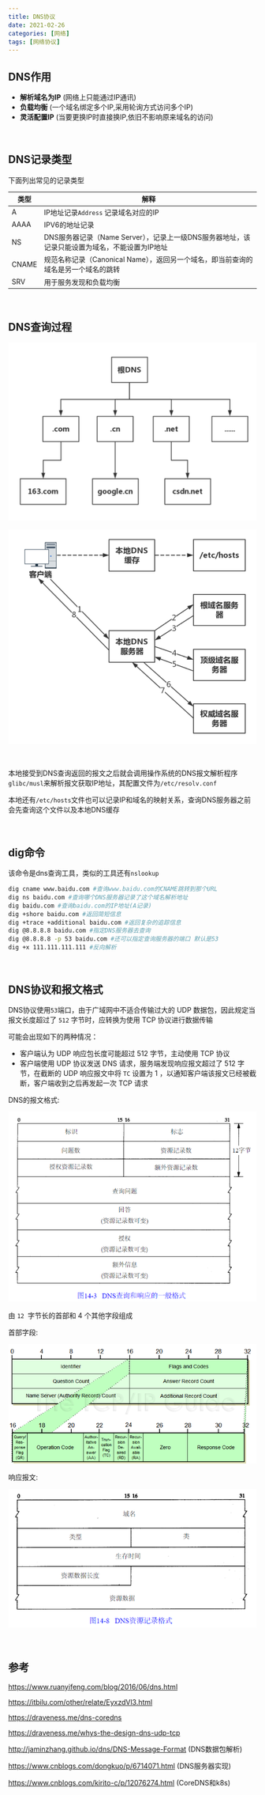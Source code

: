 ```yaml
---
title: DNS协议
date: 2021-02-26
categories: [网络]
tags: [网络协议]
---
```


## DNS作用

- **解析域名为IP** (网络上只能通过IP通讯)
- **负载均衡** (一个域名绑定多个IP,采用轮询方式访问多个IP)
- **灵活配置IP** (当要更换IP时直接换IP,依旧不影响原来域名的访问)

​    

## DNS记录类型

下面列出常见的记录类型

| 类型  | 解释                                                         |
| ----- | ------------------------------------------------------------ |
| A     | IP地址记录`Address` 记录域名对应的IP                         |
| AAAA  | IPV6的地址记录                                               |
| NS    | DNS服务器记录（Name Server），记录上一级DNS服务器地址，该记录只能设置为域名，不能设置为IP地址 |
| CNAME | 规范名称记录（Canonical Name），返回另一个域名，即当前查询的域名是另一个域名的跳转 |
| SRV   | 用于服务发现和负载均衡                                       |

​      

## DNS查询过程

![](https://raw.githubusercontent.com/biningo/cdn/master/img/image-20200615110750393.png)

![](https://raw.githubusercontent.com/biningo/cdn/master/img/image-20200614203436848.png)

​    

本地接受到DNS查询返回的报文之后就会调用操作系统的DNS报文解析程序`glibc/musl`来解析报文获取IP地址，其配置文件为`/etc/resolv.conf`

本地还有`/etc/hosts`文件也可以记录IP和域名的映射关系，查询DNS服务器之前会先查询这个文件以及本地DNS缓存

​    

## dig命令

该命令是dns查询工具，类似的工具还有`nslookup`

```bash
dig cname www.baidu.com #查询www.baidu.com的CNAME跳转到那个URL
dig ns baidu.com #查询哪个DNS服务器记录了这个域名解析地址
dig baidu.com #查询baidu.com的IP地址(A记录)
dig +shore baidu.com #返回简短信息
dig +trace +additional baidu.com #返回复杂的追踪信息
dig @8.8.8.8 baidu.com #指定DNS服务器去查询
dig @8.8.8.8 -p 53 baidu.com #还可以指定查询服务器的端口 默认是53
dig +x 111.111.111.111 #反向解析
```

​    

## DNS协议和报文格式

DNS协议使用`53`端口，由于广域网中不适合传输过大的 UDP 数据包，因此规定当报文长度超过了 `512` 字节时，应转换为使用 TCP 协议进行数据传输

可能会出现如下的两种情况：

- 客户端认为 UDP 响应包长度可能超过 512 字节，主动使用 TCP 协议
- 客户端使用 UDP 协议发送 DNS 请求，服务端发现响应报文超过了 512 字节，在截断的 UDP 响应报文中将 `TC` 设置为 1 ，以通知客户端该报文已经被截断，客户端收到之后再发起一次 TCP 请求

DNS的报文格式:

![](https://raw.githubusercontent.com/biningo/cdn/master/img/dns.png)

由 `12 `字节长的首部和 4 个其他字段组成

首部字段:

![](https://raw.githubusercontent.com/biningo/cdn/master/img1/dns-header.png)

响应报文:

![](https://raw.githubusercontent.com/biningo/cdn/master/img1/dns-reply.png)

​    

## 参考

https://www.ruanyifeng.com/blog/2016/06/dns.html

https://itbilu.com/other/relate/EyxzdVl3.html

https://draveness.me/dns-coredns

https://draveness.me/whys-the-design-dns-udp-tcp

http://jaminzhang.github.io/dns/DNS-Message-Format (DNS数据包解析)

https://www.cnblogs.com/dongkuo/p/6714071.html (DNS服务器实现)

https://www.cnblogs.com/kirito-c/p/12076274.html (CoreDNS和k8s)